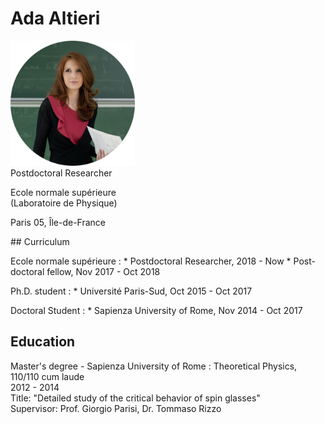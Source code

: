 

# Ada Altieri

<div style="-webkit-column-count: 2; -moz-column-count: 2; column-count: 2; -webkit-column-rule: 1px dotted #e0e0e0; -moz-column-rule: 1px dotted #e0e0e0; column-rule: 1px dotted #e0e0e0;">
  <img height="200px" class="center-block" src="cutpropic.jpg">    
<div style="display: inline-block;">
  Postdoctoral Researcher

Ecole normale supérieure (Laboratoire de Physique)

Paris 05, Île-de-France
</div>
</div>
## Curriculum

 Ecole normale supérieure
:   * Postdoctoral Researcher, 2018 - Now
	* Post-doctoral fellow, Nov 2017 - Oct 2018

Ph.D. student
: * Université Paris-Sud, Oct 2015 - Oct 2017

Doctoral Student
: * Sapienza University of Rome, Nov 2014 - Oct 2017

## Education
Master's degree - Sapienza University of Rome
:  Theoretical Physics, 110/110 cum laude\
2012 - 2014\
Title: "Detailed study of the critical behavior of spin glasses"\
Supervisor: Prof. Giorgio Parisi, Dr. Tommaso Rizzo




